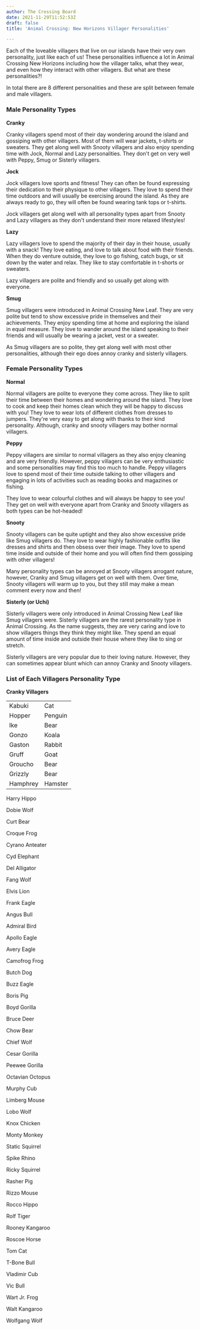 ```yaml
---
author: The Crossing Board
date: 2021-11-29T11:52:53Z
draft: false
title: 'Animal Crossing: New Horizons Villager Personalities'

---
```

Each of the loveable villagers that live on our islands have their very own personality, just like each of us! These personalities influence a lot in Animal Crossing New Horizons including how the villager talks, what they wear, and even how they interact with other villagers. But what are these personalities?!

In total there are 8 different personalities and these are split between female and male villagers.

### Male Personality Types

**Cranky**

Cranky villagers spend most of their day wondering around the island and gossiping with other villagers. Most of them will wear jackets, t-shirts or sweaters. They get along well with Snooty villagers and also enjoy spending time with Jock, Normal and Lazy personalities. They don't get on very well with Peppy, Smug or Sisterly villagers.

**Jock**

Jock villagers love sports and fitness! They can often be found expressing their dedication to their physique to other villagers. They love to spend their time outdoors and will usually be exercising around the island. As they are always ready to go, they will often be found wearing tank tops or t-shirts.

Jock villagers get along well with all personality types apart from Snooty and Lazy villagers as they don't understand their more relaxed lifestyles!

**Lazy**

Lazy villagers love to spend the majority of their day in their house, usually with a snack! They love eating, and love to talk about food with their friends. When they do venture outside, they love to go fishing, catch bugs, or sit down by the water and relax. They like to stay comfortable in t-shorts or sweaters.

Lazy villagers are polite and friendly and so usually get along with everyone.

**Smug**

Smug villagers were introduced in Animal Crossing New Leaf. They are very polite but tend to show excessive pride in themselves and their achievements. They enjoy spending time at home and exploring the island in equal measure. They love to wander around the island speaking to their friends and will usually be wearing a jacket, vest or a sweater.

As Smug villagers are so polite, they get along well with most other personalities, although their ego does annoy cranky and sisterly villagers.

### Female Personality Types

**Normal**

Normal villagers are polite to everyone they come across. They like to split their time between their homes and wondering around the island. They love to cook and keep their homes clean which they will be happy to discuss with you! They love to wear lots of different clothes from dresses to jumpers. They're very easy to get along with  thanks to their kind personality. Although, cranky and snooty villagers may bother normal villagers.

**Peppy**

Peppy villagers are similar to normal villagers as they also enjoy cleaning and are very friendly. However, peppy villagers can be very enthusiastic and some personalities may find this too much to handle. Peppy villagers love to spend most of their time outside talking to other villagers and engaging in lots of activities such as reading books and magazines or fishing.

They love to wear colourful clothes and will always be happy to see you! They get on well with everyone apart from Cranky and Snooty villagers as both types can be hot-headed!

**Snooty**

Snooty villagers can be quite uptight and they also show excessive pride like Smug villagers do. They love to wear highly fashionable outfits like dresses and shirts and then obsess over their image. They love to spend time inside and outside of their home and you will often find them gossiping with other villagers!

Many personality types can be annoyed at Snooty villagers arrogant nature, however, Cranky and Smug villagers get on well with them. Over time, Snooty villagers will warm up to you, but they still may make a mean comment every now and then!

**Sisterly (or Uchi)**

Sisterly villagers were only introduced in Animal Crossing New Leaf like Smug villagers were. Sisterly villagers are the rarest personality type in Animal Crossing. As the name suggests, they are very caring and love to show villagers things they think they might like. They spend an equal amount of time inside and outside their house where they like to sing or stretch.

Sisterly villagers are very popular due to their loving nature. However, they can sometimes appear blunt which can annoy Cranky and Snooty villagers.

### List of Each Villagers Personality Type

**Cranky Villagers**

<TABLE WIDTH=50% > <TR> <TD>Kabuki</TD> <TD>Cat</TD> </TR> <TR> <TD>Hopper</TD> <TD>Penguin</TD> </TR> <TR> <TD> Ike</TD> <TD>Bear</TD> </TR> <TR> <TD> Gonzo</TD> <TD>Koala</TD> </TR> <TR> <TD> Gaston</TD> <TD>Rabbit</TD> </TR> <TR> <TD> Gruff</TD> <TD>Goat</TD> </TR> <TR> <TD> Groucho</TD> <TD>Bear</TD> </TR> <TR> <TD> Grizzly</TD> <TD>Bear</TD> </TR> <TR> <TD> Hamphrey</TD> <TD>Hamster</TD> </TR>

</TABLE>

Harry	Hippo

Dobie	Wolf

Curt	Bear

Croque	Frog

Cyrano	Anteater

Cyd	Elephant

Del	Alligator

Fang	Wolf

Elvis	Lion

Frank	Eagle

Angus	Bull

Admiral	Bird

Apollo	Eagle

Avery	Eagle

Camofrog	Frog

Butch	Dog

Buzz	Eagle

Boris	Pig

Boyd	Gorilla

Bruce	Deer

Chow	Bear

Chief	Wolf

Cesar	Gorilla

Peewee	Gorilla

Octavian	Octopus

Murphy	Cub

Limberg	Mouse

Lobo	Wolf

Knox	Chicken

Monty	Monkey

Static	Squirrel

Spike	Rhino

Ricky	Squirrel

Rasher	Pig

Rizzo	Mouse

Rocco	Hippo

Rolf  	Tiger

Rooney	Kangaroo

Roscoe	Horse

Tom	Cat

T-Bone	Bull

Vladimir	Cub

Vic	Bull

Wart Jr.	Frog

Walt 	Kangaroo

Wolfgang	Wolf
